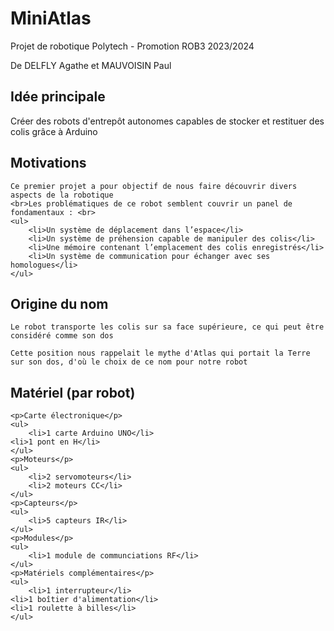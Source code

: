 # MiniAtlas
Projet de robotique Polytech - Promotion ROB3 2023/2024

De DELFLY Agathe et MAUVOISIN Paul

## Idée principale
Créer des robots d'entrepôt autonomes capables de stocker et restituer des colis grâce à Arduino

## Motivations
    Ce premier projet a pour objectif de nous faire découvrir divers aspects de la robotique
    <br>Les problématiques de ce robot semblent couvrir un panel de fondamentaux : <br>
    <ul>
        <li>Un système de déplacement dans l’espace</li>
	    <li>Un système de préhension capable de manipuler des colis</li>
	    <li>Une mémoire contenant l’emplacement des colis enregistrés</li>
        <li>Un système de communication pour échanger avec ses homologues</li>
    </ul>
</p>

## Origine du nom
    Le robot transporte les colis sur sa face supérieure, ce qui peut être considéré comme son dos
    
    Cette position nous rappelait le mythe d'Atlas qui portait la Terre sur son dos, d'où le choix de ce nom pour notre robot

## Matériel (par robot)
    <p>Carte électronique</p>
    <ul>
        <li>1 carte Arduino UNO</li>
	<li>1 pont en H</li>
    </ul>
    <p>Moteurs</p>
    <ul>
        <li>2 servomoteurs</li>
        <li>2 moteurs CC</li>
    </ul>
    <p>Capteurs</p>
    <ul>
        <li>5 capteurs IR</li>
    </ul>
    <p>Modules</p>
    <ul>
        <li>1 module de communciations RF</li>
    </ul>
    <p>Matériels complémentaires</p>
    <ul>
        <li>1 interrupteur</li>
	<li>1 boîtier d'alimentation</li>
	<li>1 roulette à billes</li>
    </ul>
